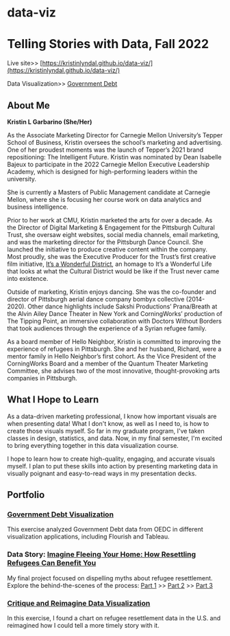 # data-viz
# Telling Stories with Data, Fall 2022

Live site>> [https://kristinlyndal.github.io/data-viz/](https://kristinlyndal.github.io/data-viz/) 

Data Visualization>> [Government Debt](/GovernmentDebt.md)

## About Me
<b>Kristin L Garbarino (She/Her)</b>

As the Associate Marketing Director for Carnegie Mellon University’s Tepper School of Business, Kristin oversees the school’s marketing and advertising. One of her proudest moments was the launch of Tepper’s 2021 brand repositioning: The Intelligent Future. Kristin was nominated by Dean Isabelle Bajeux to participate in the 2022 Carnegie Mellon Executive Leadership Academy, which is designed for high-performing leaders within the university.

She is currently a Masters of Public Management candidate at Carnegie Mellon, where she is focusing her course work on data analytics and business intelligence. 

Prior to her work at CMU, Kristin marketed the arts for over a decade. As the Director of Digital Marketing & Engagement for the Pittsburgh Cultural Trust, she oversaw eight websites, social media channels, email marketing, and was the marketing director for the Pittsburgh Dance Council. She launched the initiative to produce creative content within the company. Most proudly, she was the Executive Producer for the Trust’s first creative film initiative, [It’s a Wonderful District](https://trustarts.org/blog/behind-the-scenes-of-its-a-wonderful-district), an homage to It’s a Wonderful Life that looks at what the Cultural District would be like if the Trust never came into existence. 

Outside of marketing, Kristin enjoys dancing. She was the co-founder and director of Pittsburgh aerial dance company bombyx collective (2014-2020). Other dance highlights include Sakshi Productions’ Prana/Breath at the Alvin Ailey Dance Theater in New York and CorningWorks’ production of The Tipping Point, an immersive collaboration with Doctors Without Borders that took audiences through the experience of a Syrian refugee family.

As a board member of Hello Neighbor, Kristin is committed to improving the experience of refugees in Pittsburgh. She and her husband, Richard, were a mentor family in Hello Neighbor’s first cohort. As the Vice President of the CorningWorks Board and a member of the Quantum Theater Marketing Committee, she advises two of the most innovative, thought-provoking arts companies in Pittsburgh.


## What I Hope to Learn

As a data-driven marketing professional, I know how important visuals are when presenting data! What I don't know, as well as I need to, is how to create those visuals myself. So far in my graduate program, I've taken classes in design, statistics, and data. Now, in my final semester, I'm excited to bring everything together in this data visualization course. 

I hope to learn how to create high-quality, engaging, and accurate visuals myself. I plan to put these skills into action by presenting marketing data in visually poignant and easy-to-read ways in my presentation decks. 

## Portfolio 

### [Government Debt Visualization](GovernmentDebt.md)
This exercise analyzed Government Debt data from OEDC in different visualization applications, including Flourish and Tableau. 

### Data Story: [Imagine Fleeing Your Home: How Resettling Refugees Can Benefit You](https://carnegiemellon.shorthandstories.com/imagine-fleeing-your-home/)
My final project focused on dispelling myths about refugee resettlement. Explore the behind-the-scenes of the process: [Part 1](https://kristinlyndal.github.io/data-viz/Project-Part-1.html) >> [Part 2](https://kristinlyndal.github.io/data-viz/Project-Part-2.html) >> [Part 3](https://kristinlyndal.github.io/data-viz/Project-Part-3.html)

### [Critique and Reimagine Data Visualization](refugees.md)
In this exercise, I found a chart on refugee resettlement data in the U.S. and reimagined how I could tell a more timely story with it. 

